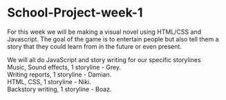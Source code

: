 # School-Project-week-1
For this week we will be making a visual novel using HTML/CSS and Javascript.
The goal of the game is to entertain people but also tell them a story that they could learn from in the future or even present.

We will all do JavaScript and story writing for our specific storylines  
Music, Sound effects, 1 storyline - Grey.  
Writing reports, 1 storyline - Damian.  
HTML, CSS, 1 storyline  - Niki.  
Backstory writing, 1 storyline - Boaz.
